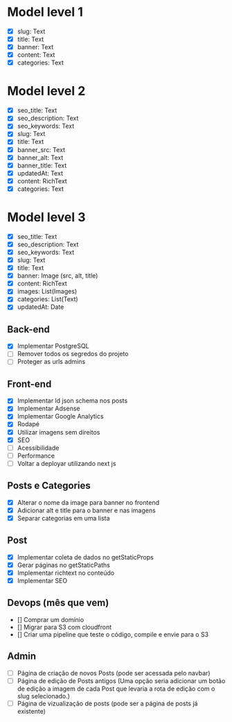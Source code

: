 # Model level 1
- [x] slug: Text
- [x] title: Text
- [x] banner: Text
- [x] content: Text
- [x] categories: Text

# Model level 2
- [x] seo_title: Text
- [x] seo_description: Text
- [x] seo_keywords: Text
- [x] slug: Text
- [x] title: Text
- [x] banner_src: Text
- [x] banner_alt: Text
- [x] banner_title: Text
- [x] updatedAt: Text 
- [x] content: RichText
- [x] categories: Text

# Model level 3
- [x] seo_title: Text
- [x] seo_description: Text
- [x] seo_keywords: Text
- [x] slug: Text
- [x] title: Text
- [x] banner: Image (src, alt, title)
- [x] content: RichText
- [x] images: List(Images)
- [x] categories: List(Text)
- [x] updatedAt: Date

## Back-end
- [x] Implementar PostgreSQL
- [ ] Remover todos os segredos do projeto
- [ ] Proteger as urls admins

## Front-end
- [x] Implementar ld json schema nos posts
- [x] Implementar Adsense
- [x] Implementar Google Analytics
- [x] Rodapé
- [x] Utilizar imagens sem direitos
- [x] SEO
- [ ] Acessibilidade
- [ ] Performance
- [ ] Voltar a deployar utilizando next js
 
## Posts e Categories
- [x] Alterar o nome da image para banner no frontend
- [x] Adicionar alt e title para o banner e nas imagens
- [x] Separar categorias em uma lista 

## Post
- [x] Implementar coleta de dados no getStaticProps 
- [x] Gerar páginas no getStaticPaths
- [x] Implementar richtext no conteúdo
- [x] Implementar SEO

## Devops (mês que vem)
- [] Comprar um domínio
- [] Migrar para S3 com cloudfront
- [] Criar uma pipeline que teste o código, compile e envie para o S3


## Admin
- [ ] Página de criação de novos Posts (pode ser acessada pelo navbar)
- [ ] Página de edição de Posts antigos (Uma opção seria adicionar um botão de edição a imagem de cada Post que levaria a rota de edição com o slug selecionado.)
- [ ] Página de vizualização de posts (pode ser a página de posts já existente)
